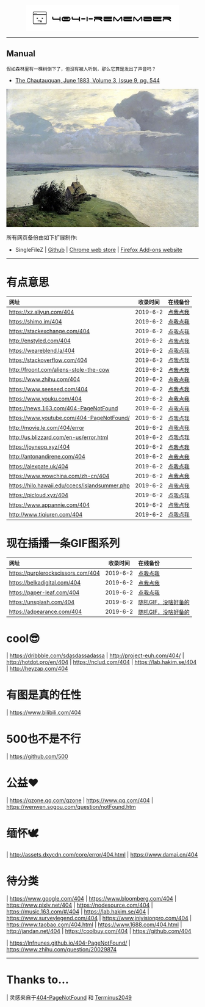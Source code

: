 <p align="center">
    <a href="https://no-github.github.io/404-I-remember/"><img src=".//img/logo.png"></a>
</p>

---

## Manual
`假如森林里有一棵树倒下了，但没有被人听到，那么它算是发出了声音吗？`
- [The Chautauquan, June 1883, Volume 3, Issue 9, pg. 544](https://www.gutenberg.org/files/49705/49705-h/49705-h.htm)

<p align="center">
    <img src=".//img/readme.jpg">
</p>

所有网页备份由如下扩展制作:
- SingleFileZ | [Github](https://github.com/gildas-lormeau/SingleFileZ) | [Chrome web store](https://chrome.google.com/webstore/detail/singlefilez/offkdfbbigofcgdokjemgjpdockaafjg) | [Firefox Add-ons website](https://addons.mozilla.org/firefox/addon/singlefilez)

---

# 有点意思
| 网址                                           | 收录时间 | 在线备份                                  |
| :--------------------------------------------- | :------: | :---------------------------------------- |
| https://xz.aliyun.com/404                      | 2019-6-2 | [点我点我](./html/xz.aliyun.com.html)     |
| https://shimo.im/404                           | 2019-6-2 | [点我点我](./html/shimo.im.html)          |
| https://stackexchange.com/404                  | 2019-6-2 | [点我点我](./html/stackexchange.com.html) |
| http://enstyled.com/404                        | 2019-6-2 | [点我点我](./html/enstyled.com.html)      |
| https://weareblend.la/404                      | 2019-6-2 | [点我点我](./html/weareblend.la.html)     |
| https://stackoverflow.com/404                  | 2019-6-2 | [点我点我](./html/stackoverflow.com.html) |
| http://froont.com/aliens-stole-the-cow         | 2019-6-2 | [点我点我](./html/froont.com.html)        |
| https://www.zhihu.com/404                      | 2019-6-2 | [点我点我](./html/zhihu.com.html)         |
| https://www.seeseed.com/404                    | 2019-6-2 | [点我点我](./html/seeseed.com.html)       |
| https://www.youku.com/404                      | 2019-6-2 | [点我点我](./html/stackexchange.com.html) |
| https://news.163.com/404-PageNotFound          | 2019-6-2 | [点我点我](./html/stackexchange.com.html) |
| https://www.youtube.com/404-PageNotFound/      | 2019-6-2 | [点我点我](./html/youtube.com.html)       |
| http://movie.le.com/404/error                  | 2019-6-2 | [点我点我](./html/movie.le.com.html)      |
| http://us.blizzard.com/en-us/error.html        | 2019-6-2 | [点我点我](./html/us.blizzard.com.html)   |
| https://joyneop.xyz/404                        | 2019-6-2 | [点我点我](./html/joyneop.xyz.html)       |
| http://antonandirene.com/404                   | 2019-6-2 | [点我点我](./html/antonandirene.com.html) |
| https://alexpate.uk/404                        | 2019-6-2 | [点我点我](./html/alexpate.uk.html)       |
| https://www.wowchina.com/zh-cn/404             | 2019-6-2 | [点我点我](./html/wowchina.com.html)      |
| https://hilo.hawaii.edu/ccecs/islandsummer.php | 2019-6-2 | [点我点我](./html/hilo.hawaii.edu.html)   |
| https://picloud.xyz/404                        | 2019-6-2 | [点我点我](./html/picloud.xyz.html)       |
| https://www.appannie.com/404                   | 2019-6-2 | [点我点我](./html/www.appannie.com.html)  |
| http://www.tiqiuren.com/404                    | 2019-6-2 | [点我点我](./html/www.tiqiuren.com.html)  |

# 现在插播一条GIF图系列
| 网址                               | 收录时间 | 在线备份                                         |
| :--------------------------------- | :------: | :----------------------------------------------- |
| https://purplerockscissors.com/404 | 2019-6-2 | [点我点我](./html/purplerockscissors.com.htm)    |
| https://belkadigital.com/404       | 2019-6-2 | [点我点我](./html/belkadigital.com.html)         |
| https://paper-leaf.com/404         | 2019-6-2 | [点我点我](./html/paper-leaf.com.html)           |
| https://unsplash.com/404           | 2019-6-2 | [随机GIF，没啥好备的](https://unsplash.com/404)  |
| https://adpearance.com/404         | 2019-6-2 | [随机GIF，没啥好备的](./html/xz.aliyun.com.html) |

# cool😎
| https://dribbble.com/sdasdassadassa
| http://project-euh.com/404/
| http://hotdot.pro/en/404
| https://nclud.com/404
| https://lab.hakim.se/404
| http://heyzap.com/404

# 有图是真的任性
| https://www.bilibili.com/404

# 500也不是不行
| https://github.com/500

# 公益❤
| https://qzone.qq.com/qzone
| https://www.qq.com/404
| https://wenwen.sogou.com/question/notFound.htm

# 缅怀🕊
| http://assets.dxycdn.com/core/error/404.html
| https://www.damai.cn/404

# 待分类
| https://www.google.com/404
| https://www.bloomberg.com/404
| https://www.pixiv.net/404
| https://nodesource.com/404
| https://music.163.com/#/404
| https://lab.hakim.se/404
| https://www.surveylegend.com/404
| https://www.jnjvisionpro.com/404
| https://www.taobao.com/404.html
| https://www.1688.com/404.html
| http://jandan.net/404
| https://coolbuy.com/404
| https://github.com/404

| https://lnfnunes.github.io/404-PageNotFound/
| https://www.zhihu.com/question/20029874

---

# Thanks to...
| 灵感来自于[404-PageNotFound](https://github.com/lnfnunes/404-PageNotFound) 和 [Terminus2049](https://github.com/Terminus2049/Terminus2049.github.io)
